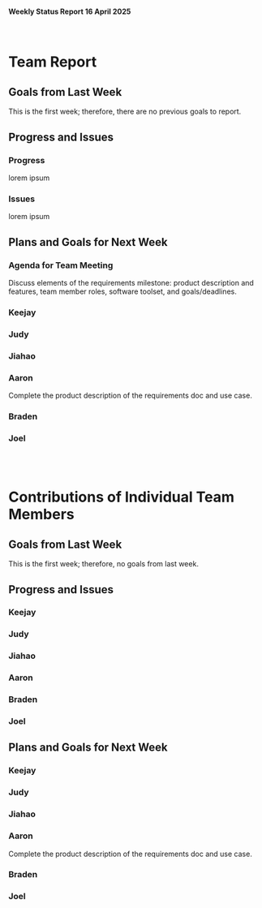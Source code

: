 #### Weekly Status Report 16 April 2025
<br/>

# Team Report

## Goals from Last Week
This is the first week; therefore, there are no previous goals to report.

## Progress and Issues

### Progress
lorem ipsum

### Issues
lorem ipsum

## Plans and Goals for Next Week

### Agenda for Team Meeting
Discuss elements of the requirements milestone: product description and features, team member roles, software toolset, and goals/deadlines.
### Keejay

### Judy

### Jiahao

### Aaron
Complete the product description of the requirements doc and use case.
### Braden

### Joel


<br></br>
# Contributions of Individual Team Members

## Goals from Last Week
This is the first week; therefore, no goals from last week.

## Progress and Issues

### Keejay

### Judy

### Jiahao

### Aaron

### Braden

### Joel

## Plans and Goals for Next Week

### Keejay

### Judy

### Jiahao

### Aaron
Complete the product description of the requirements doc and use case.
### Braden

### Joel
